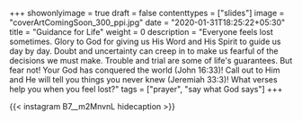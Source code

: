 +++
showonlyimage = true
draft = false
contenttypes = ["slides"]
image = "coverArtComingSoon_300_ppi.jpg"
date = "2020-01-31T18:25:22+05:30"
title = "Guidance for Life"
weight = 0
description = "Everyone feels lost sometimes. Glory to God for giving us His Word and His Spirit to guide us day by day. Doubt and uncertainty can creep in to make us fearful of the decisions we must make. Trouble and trial are some of life's guarantees. But fear not! Your God has conquered the world (John 16:33)! Call out to Him and He will tell you things you never knew (Jeremiah 33:3)! What verses help you when you feel lost?"
tags = ["prayer", "say what God says"]
+++


{{< instagram B7__m2MnvnL hidecaption >}}
